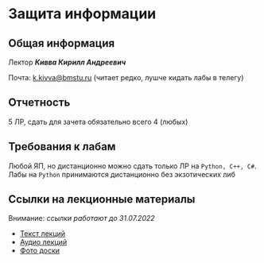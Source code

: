 # Защита информации

## Общая информация

Лектор ***Кивва Кирилл Андреевич***

Почта: k.kivva@bmstu.ru (читает редко, лушче кидать лабы в телегу)

## Отчетность

5 ЛР, сдать для зачета обязательно всего 4 (любых)

## Требования к лабам

Любой ЯП, но дистанционно можно сдать только ЛР на `Python, C++, C#`. Лабы на `Python` принимаются дистанционно без экзотических либ

## Ссылки на лекционные материалы

Внимание: *ссылки работают до 31.07.2022*

- [Текст лекций][1]
- [Аудио лекций][2]
- [Фото доски][3]

[1]: https://1drv.ms/w/s!AnleQw_T68WwjedSqvbvxfdN38G-mg?e=VcMjwj
[2]: https://1drv.ms/u/s!AnleQw_T68WwjedOnBxEx0O2ITxqxw?e=bPm7AR
[3]: https://1drv.ms/u/s!AnleQw_T68WwjegymTMGij5m_7DX_g?e=0QtZ6r
